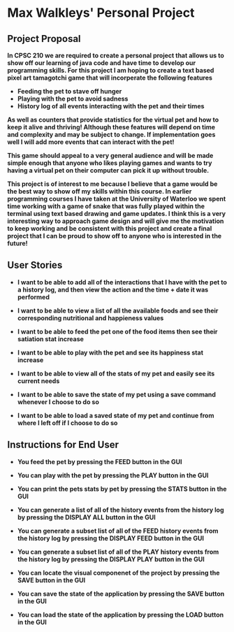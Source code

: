 <h1> Max Walkleys' Personal Project </h1> 

<h2><strong> Project Proposal <strong></h2>
<p> In CPSC 210 we are required to create a personal project that allows us to show off our learning of java code and have time to develop our programming skills. For this project I am hoping to create a text based pixel art tamagotchi game that will incorperate the following features 

- **Feeding the pet to stave off hunger**
- **Playing with the pet to avoid sadness**
- **History log of all events interacting with the pet and their times** 

As well as counters that provide statistics for the virtual pet and how to keep it alive and thriving! Although these features will depend on time and complexity and may be subject to change. If implementation goes well I will add more events that can interact with the pet! 

This game should appeal to a very general audience and will be made simple enough that anyone who likes playing games and wants to try having a virtual pet on their computer can pick it up without trouble. </p>

<p> This project is of interest to me because I believe that a game would be the best way to show off my skills within this course. In earlier programming courses I have taken at the University of Waterloo we spent time working with a game of snake that was fully played within the terminal using text based drawing and game updates. I think this is a very interesting way to approach game design and will give me the motivation to keep working and be consistent with this project and create a final project that I can be proud to show off to anyone who is interested in the future!</p>

<h2> User Stories </h2>

- I want to be able to add all of the interactions that I have with the pet to a history log, and then view the action and the time + date it was performed

- I want to be able to view a list of all the available foods and see their corresponding nutritional and happieness values

- I want to be able to feed the pet one of the food items then see their satiation stat increase

- I want to be able to play with the pet and see its happiness stat increase 

- I want to be able to view all of the stats of my pet and easily see its current needs 

- I want to be able to save the state of my pet using a save command whenever I choose to do so

- I want to be able to load a saved state of my pet and continue from where I left off if I choose to do so

<h2> Instructions for End User </h2>

- You feed the pet by pressing the FEED button in the GUI

- You can play with the pet by pressing the PLAY button in the GUI

- You can print the pets stats by pet by pressing the STATS button in the GUI

- You can generate a list of all of the history events from the history log by pressing the DISPLAY ALL button in the GUI

- You can generate a subset list of all of the FEED history events from the history log by pressing the DISPLAY FEED button in the GUI

- You can generate a subset list of all of the PLAY history events from the history log by pressing the DISPLAY PLAY button in the GUI

- You can locate the visual componenet of the project by pressing the SAVE button in the GUI

- You can save the state of the application by pressing the SAVE button in the GUI

- You can load the state of the application by pressing the LOAD button in the GUI